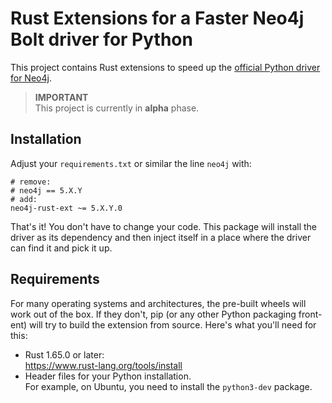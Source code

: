 # Rust Extensions for a Faster Neo4j Bolt driver for Python

This project contains Rust extensions to speed up the [official Python driver for Neo4j](https://github.com/neo4j/neo4j-python-driver).

> **IMPORTANT**  
> This project is currently in **alpha** phase.


## Installation
Adjust your `requirements.txt` or similar the line `neo4j` with:
```
# remove:
# neo4j == 5.X.Y
# add:
neo4j-rust-ext ~= 5.X.Y.0
```

That's it!
You don't have to change your code.
This package will install the driver as its dependency and then inject itself in a place where the driver can find it and pick it up.


## Requirements
For many operating systems and architectures, the pre-built wheels will work out of the box.
If they don't, pip (or any other Python packaging front-ent) will try to build the extension from source.
Here's what you'll need for this:
 * Rust 1.65.0 or later:  
   https://www.rust-lang.org/tools/install
 * Header files for your Python installation.  
   For example, on Ubuntu, you need to install the `python3-dev` package.
